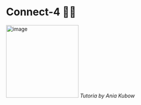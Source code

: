 # Connect-4 🔴🔵

<img width="198" alt="image" src="https://user-images.githubusercontent.com/58277625/214323841-f7e41283-46f8-4588-a1bc-0c4b29d6702e.png">
<i>Tutoria by Ania Kubow</i>
